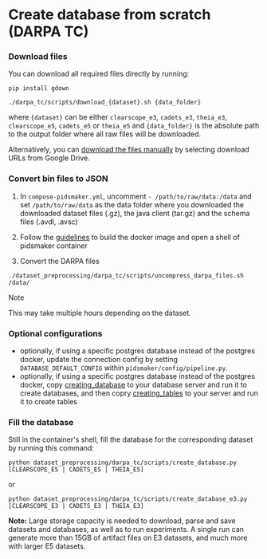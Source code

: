 # Create database from scratch (DARPA TC)

### Download files
You can download all required files directly by running:

```shell
pip install gdown
```
```shell
./darpa_tc/scripts/download_{dataset}.sh {data_folder}
```
where `{dataset}` can be either `clearscope_e3`, `cadets_e3`, `theia_e3`, `clearscope_e5`, `cadets_e5` or `theia_e5` and `{data_folder}` is the absolute path to the output folder where all raw files will be downloaded.

Alternatively, you can [download the files manually](./download-files.md) by selecting download URLs from Google Drive.

### Convert bin files to JSON

1. In ```compose-pidsmaker.yml```, uncomment ```- /path/to/raw/data:/data``` and set ```/path/to/raw/data``` as the data folder where you downloaded the downloaded dataset files (.gz), the java client (tar.gz) and the schema files (.avdl, .avsc)

2. Follow the [guidelines](../docs/docs/ten-minute-install.md) to build the docker image and open a shell of pidsmaker container

3. Convert the DARPA files 
```shell
./dataset_preprocessing/darpa_tc/scripts/uncompress_darpa_files.sh /data/
```

> [!NOTE]  
> This may take multiple hours depending on the dataset.

### Optional configurations
- optionally, if using a specific postgres database instead of the postgres docker, update the connection config by setting `DATABASE_DEFAULT_CONFIG` within `pidsmaker/config/pipeline.py`.
- optionally, if using a specific postgres database instead of the postgres docker, copy [creating_database](../postgres/init-create-empty-databases.sh) to your database server and run it to create databases, and then copry [creating_tables](../postgres/init-create-databases.sh) to your server and run it to create tables


### Fill the database

Still in the container's shell, fill the database for the corresponding dataset by running this command:

```shell
python dataset_preprocessing/darpa_tc/scripts/create_database.py [CLEARSCOPE_E5 | CADETS_E5 | THEIA_E5]
```
or 
```shell
python dataset_preprocessing/darpa_tc/scripts/create_database_e3.py [CLEARSCOPE_E3 | CADETS_E3 | THEIA_E3]
```

**Note:** Large storage capacity is needed to download, parse and save datasets and databases, as well as to run experiments. A single run can generate more than 15GB of artifact files on E3 datasets, and much more with larger E5 datasets.